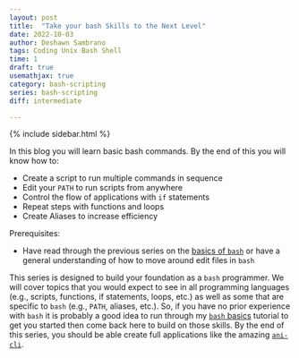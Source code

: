 ```yaml
---
layout: post
title:  "Take your bash Skills to the Next Level"
date: 2022-10-03
author: Deshawn Sambrano
tags: Coding Unix Bash Shell
time: 1
draft: true
usemathjax: true
category: bash-scripting
series: bash-scripting
diff: intermediate

---
```


{% include sidebar.html %}

<section class="series takeaways">

In this blog you will learn basic bash commands. By the end of this you will know how to:

- Create a script to run multiple commands in sequence
- Edit your `PATH` to run scripts from anywhere
- Control the flow of applications with `if` statements
- Repeat steps with functions and loops
- Create Aliases to increase efficiency

Prerequisites:

- Have read through the previous series on the [basics of `bash`][bash-basics] or have a general understanding of how to move around edit files in `bash`

</section>

This series is designed to build your foundation as a `bash` programmer.
We will cover topics that you would expect to see in all programming languages (e.g., scripts, functions, if statements, loops, etc.) as well as some that are specific to `bash` (e.g., `PATH`, aliases, etc.).
So, if you have no prior experience with `bash` it is probably a good idea to run through my [`bash` basics][bash-basics] tutorial to get you started then come back here to build on those skills.
By the end of this series, you should be able create full applications like the amazing [`ani-cli`][anicli].



[wsl]: https://learn.microsoft.com/en-us/windows/wsl/install "Windows Subsystem for Linux"
[shelldiff]: https://linuxhint.com/differences_between_bash_zsh/ "Differences between Bash and ZSH"
[munix]: https://github.com/ibraheemdev/modern-unix "Modern Unix"
[gitbash]: https://gitforwindows.org/ "Git for Windows"
[iTerm2]: https://iterm2.com/ "iTerm2: Terminal Emulator for MacOS"
[ohmyzsh]: https://ohmyz.sh/ "Oh My Zsh: Prettify you Terminal"
[prime]: https://www.youtube.com/c/ThePrimeagen "The Primeagen YT"
[prime-vim]: https://youtu.be/H3o4l4GVLW0 "Primeagen Vim Playlist"
[brew]: https://brew.sh/ "Homebrew"
[matrix]: https://github.com/abishekvashok/cmatrix "C the Matrix"
[htop]: https://github.com/htop-dev/htop#prerequisite "Htop sys monitoring"
[btop]: https://github.com/aristocratos/btop#installation "BTop sys monitoring"
[gtop]: https://github.com/aristocratos/btop#installation "Gtop Sys monitoring"
[neofetch]: https://github.com/dylanaraps/neofetch/wiki/Installation "Neofetch to look kool"
[telnet]: https://formulae.brew.sh/formula/telnet#default "Telnet"
[netcat]: https://formulae.brew.sh/formula/netcat#default "Netcat"
[anicli]: https://github.com/pystardust/ani-cli#install "Ani-Cli"
[anime-terminal]: https://github.com/whoisYoges/anime-terminal#anime-terminal "Anime-Terminal fork of Ani-Cli"
[google-bash-style]: https://google.github.io/styleguide/shellguide.html "Google Shell Style Guide"


<!--IDs-->
[bash-structure]: #the-form-of-commands "The Structure of a Bash Command"

<!--INTERNAL-->
[bash-basics]: {{site.data.links["series"]["bash-basics"]}}
[packagemanager]: {{site.data.links["general"]["package-managers"]}}
[intro]: /future-links
[installation]: #installing-git
[packagemanager]: {{site.data.links["general"]["package-managers"]}}

